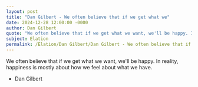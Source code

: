 ```yaml
---
layout: post
title: "Dan Gilbert - We often believe that if we get what we"
date: 2024-12-28 12:00:00 -0000
author: Dan Gilbert
quote: "We often believe that if we get what we want, we'll be happy. In reality, happiness is mostly about how we feel about what we have."
subject: Elation
permalink: /Elation/Dan Gilbert/Dan Gilbert - We often believe that if we get what we
---
```


We often believe that if we get what we want, we'll be happy. In reality, happiness is mostly about how we feel about what we have.

- Dan Gilbert
